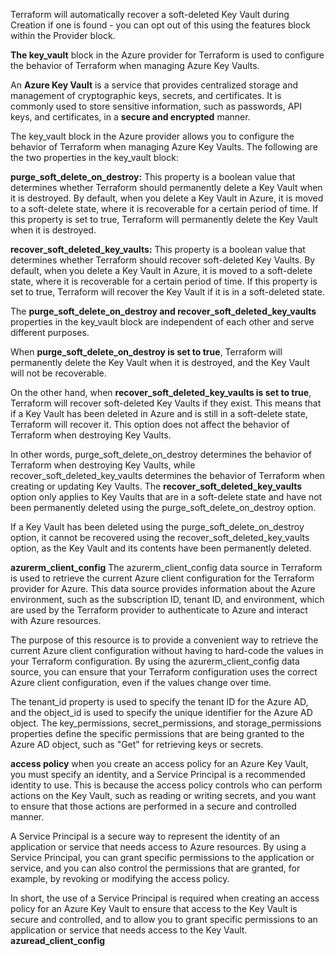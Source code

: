 Terraform will automatically recover a soft-deleted Key Vault during Creation if one is found - you can opt out of this using the features block within the Provider block.

**The key_vault** block in the Azure provider for Terraform is used to configure the behavior of Terraform when managing Azure Key Vaults.

An **Azure Key Vault** is a service that provides centralized storage and management of cryptographic keys, secrets, and certificates. It is commonly used to store sensitive information, such as passwords, API keys, and certificates, in a **secure and encrypted** manner.

The key_vault block in the Azure provider allows you to configure the behavior of Terraform when managing Azure Key Vaults. The following are the two properties in the key_vault block:

**purge_soft_delete_on_destroy:** This property is a boolean value that determines whether Terraform should permanently delete a Key Vault when it is destroyed. By default, when you delete a Key Vault in Azure, it is moved to a soft-delete state, where it is recoverable for a certain period of time. If this property is set to true, Terraform will permanently delete the Key Vault when it is destroyed.

**recover_soft_deleted_key_vaults:** This property is a boolean value that determines whether Terraform should recover soft-deleted Key Vaults. By default, when you delete a Key Vault in Azure, it is moved to a soft-delete state, where it is recoverable for a certain period of time. If this property is set to true, Terraform will recover the Key Vault if it is in a soft-deleted state.

The **purge_soft_delete_on_destroy and recover_soft_deleted_key_vaults** properties in the key_vault block are independent of each other and serve different purposes.

When **purge_soft_delete_on_destroy is set to true**, Terraform will permanently delete the Key Vault when it is destroyed, and the Key Vault will not be recoverable.

On the other hand, when **recover_soft_deleted_key_vaults is set to true**, Terraform will recover soft-deleted Key Vaults if they exist. This means that if a Key Vault has been deleted in Azure and is still in a soft-delete state, Terraform will recover it. This option does not affect the behavior of Terraform when destroying Key Vaults.

In other words, purge_soft_delete_on_destroy determines the behavior of Terraform when destroying Key Vaults, while recover_soft_deleted_key_vaults determines the behavior of Terraform when creating or updating Key Vaults.
The **recover_soft_deleted_key_vaults** option only applies to Key Vaults that are in a soft-delete state and have not been permanently deleted using the purge_soft_delete_on_destroy option.

If a Key Vault has been deleted using the purge_soft_delete_on_destroy option, it cannot be recovered using the recover_soft_deleted_key_vaults option, as the Key Vault and its contents have been permanently deleted.

**azurerm_client_config**
The azurerm_client_config data source in Terraform is used to retrieve the current Azure client configuration for the Terraform provider for Azure. This data source provides information about the Azure environment, such as the subscription ID, tenant ID, and environment, which are used by the Terraform provider to authenticate to Azure and interact with Azure resources.

The purpose of this resource is to provide a convenient way to retrieve the current Azure client configuration without having to hard-code the values in your Terraform configuration. By using the azurerm_client_config data source, you can ensure that your Terraform configuration uses the correct Azure client configuration, even if the values change over time.

The tenant_id property is used to specify the tenant ID for the Azure AD, and the object_id is used to specify the unique identifier for the Azure AD object. The key_permissions, secret_permissions, and storage_permissions properties define the specific permissions that are being granted to the Azure AD object, such as "Get" for retrieving keys or secrets.

**access policy**
when you create an access policy for an Azure Key Vault, you must specify an identity, and a Service Principal is a recommended identity to use. This is because the access policy controls who can perform actions on the Key Vault, such as reading or writing secrets, and you want to ensure that those actions are performed in a secure and controlled manner.

A Service Principal is a secure way to represent the identity of an application or service that needs access to Azure resources. By using a Service Principal, you can grant specific permissions to the application or service, and you can also control the permissions that are granted, for example, by revoking or modifying the access policy.

In short, the use of a Service Principal is required when creating an access policy for an Azure Key Vault to ensure that access to the Key Vault is secure and controlled, and to allow you to grant specific permissions to an application or service that needs access to the Key Vault.
**azuread_client_config**
